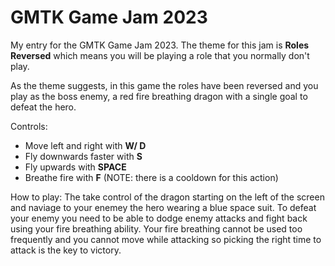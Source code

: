 # GMTK Game Jam 2023
My entry for the GMTK Game Jam 2023. 
The theme for this jam is **Roles Reversed** which means you will be playing a role that you normally don't play.

As the theme suggests, in this game the roles have been reversed and you play as the boss enemy, a red fire breathing dragon with a single goal to defeat the hero.

Controls:
- Move left and right with **W/ D**
- Fly downwards faster with **S**
- Fly upwards with **SPACE**
- Breathe fire with **F** (NOTE: there is a cooldown for this action)

How to play:
The take control of the dragon starting on the left of the screen and naviage to 
your enemey the hero wearing a blue space suit. To defeat your enemy you need to 
be able to dodge enemy attacks and fight back using your fire breathing ability.
Your fire breathing cannot be used too frequently and you cannot move while
attacking so picking the right time to attack is the key to victory.